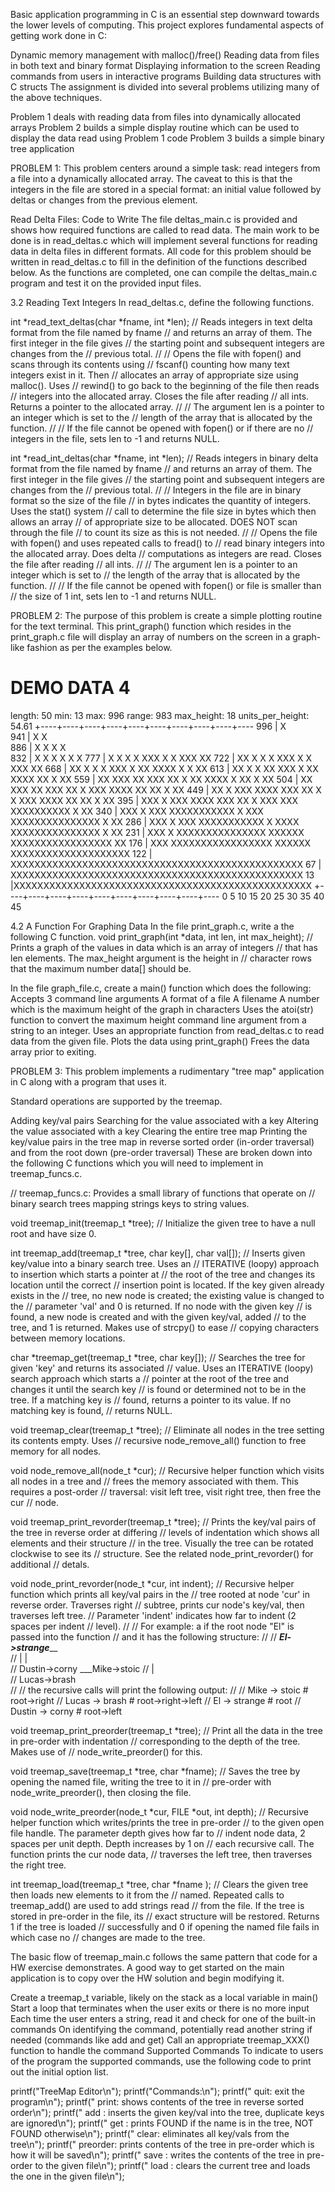 Basic application programming in C is an essential step downward towards the lower levels of computing. This project explores fundamental aspects of getting work done in C:

Dynamic memory management with malloc()/free()
Reading data from files in both text and binary format
Displaying information to the screen
Reading commands from users in interactive programs
Building data structures with C structs
The assignment is divided into several problems utilizing many of the above techniques.

Problem 1 deals with reading data from files into dynamically allocated arrays
Problem 2 builds a simple display routine which can be used to display the data read using Problem 1 code
Problem 3 builds a simple binary tree application

PROBLEM 1:
This problem centers around a simple task: read integers from a file into a dynamically allocated array. The caveat to this is that the integers in the file are stored in a special format: an initial value followed by deltas or changes from the previous element. 

Read Delta Files: Code to Write
The file deltas_main.c is provided and shows how required functions are called to read data. The main work to be done is in read_deltas.c which will implement several functions for reading data in delta files in different formats.
All code for this problem should be written in read_deltas.c to fill in the definition of the functions described below. As the functions are completed, one can compile the deltas_main.c program and test it on the provided input files.

3.2 Reading Text Integers
In read_deltas.c, define the following functions.

int *read_text_deltas(char *fname, int *len);
// Reads integers in text delta format from the file named by fname
// and returns an array of them. The first integer in the file gives
// the starting point and subsequent integers are changes from the
// previous total.
// 
// Opens the file with fopen() and scans through its contents using
// fscanf() counting how many text integers exist in it.  Then
// allocates an array of appropriate size using malloc(). Uses
// rewind() to go back to the beginning of the file then reads
// integers into the allocated array. Closes the file after reading
// all ints.  Returns a pointer to the allocated array.
// 
// The argument len is a pointer to an integer which is set to the
// length of the array that is allocated by the function.
//
// If the file cannot be opened with fopen() or if there are no
// integers in the file, sets len to -1 and returns NULL.

int *read_int_deltas(char *fname, int *len);
// Reads integers in binary delta format from the file named by fname
// and returns an array of them.  The first integer in the file gives
// the starting point and subsequent integers are changes from the
// previous total.
// 
// Integers in the file are in binary format so the size of the file
// in bytes indicates the quantity of integers. Uses the stat() system
// call to determine the file size in bytes which then allows an array
// of appropriate size to be allocated. DOES NOT scan through the file
// to count its size as this is not needed.
// 
// Opens the file with fopen() and uses repeated calls to fread() to
// read binary integers into the allocated array. Does delta
// computations as integers are read. Closes the file after reading
// all ints.
// 
// The argument len is a pointer to an integer which is set to
// the length of the array that is allocated by the function.
//
// If the file cannot be opened with fopen() or file is smaller than
// the size of 1 int, sets len to -1 and returns NULL.

PROBLEM 2:
The purpose of this problem is create a simple plotting routine for the text terminal. This print_graph() function which resides in the print_graph.c file will display an array of numbers on the screen in a graph-like fashion as per the examples below.

DEMO DATA 4
===========
length: 50
min: 13
max: 996
range: 983
max_height: 18
units_per_height: 54.61
     +----+----+----+----+----+----+----+----+----+----
996 |                X                                 
941 |                X              X                  
886 |       X        X X            X                  
832 |       X X      X X            X                X 
777 |  X    X X   X  XXX    X       X   XXX          XX
722 |  XX   X X   X  XXX    X       X   XXX          XX
668 |  XX   X X   X  XXX    X      XX  XXXX    X   X XX
613 |  XX   X X  XX  XXX    X      XX  XXXX    XX  X XX
559 |  XX   XXX  XX  XXX XX X      XX  XXXX  X XX  X XX
504 |  XX   XXX  XX  XXX XX X      XXX XXXX XX XX  X XX
449 |  XX X XXX XXXX XXX XX X   X  XXX XXXX XX XX  X XX
395 | XXX X XXX XXXX XXX XX X  XXX XXX XXXXXXXXXX  X XX
340 | XXX X XXX XXXXXXXXXXX X  XXX XXXXXXXXXXXXXXX X XX
286 | XXX X XXX XXXXXXXXXXX X XXXX XXXXXXXXXXXXXXX X XX
231 | XXX X XXXXXXXXXXXXXXX XXXXXX XXXXXXXXXXXXXXXXX XX
176 | XXX XXXXXXXXXXXXXXXXX XXXXXX XXXXXXXXXXXXXXXXXXXX
122 | XXXXXXXXXXXXXXXXXXXXXXXXXXXXXXXXXXXXXXXXXXXXXXXXX
 67 | XXXXXXXXXXXXXXXXXXXXXXXXXXXXXXXXXXXXXXXXXXXXXXXXX
 13 |XXXXXXXXXXXXXXXXXXXXXXXXXXXXXXXXXXXXXXXXXXXXXXXXXX
     +----+----+----+----+----+----+----+----+----+----
     0    5    10   15   20   25   30   35   40   45   

4.2 A Function For Graphing Data
In the file print_graph.c, write a the following C function.
void print_graph(int *data, int len, int max_height);
// Prints a graph of the values in data which is an array of integers
// that has len elements. The max_height argument is the height in
// character rows that the maximum number data[] should be. 


In the file graph_file.c, create a main() function which does the following:
Accepts 3 command line arguments
A format of a file
A filename
A number which is the maximum height of the graph in characters
Uses the atoi(str) function to convert the maximum height command line argument from a string to an integer.
Uses an appropriate function from read_deltas.c to read data from the given file.
Plots the data using print_graph()
Frees the data array prior to exiting.

PROBLEM 3: 
This problem implements a rudimentary "tree map" application in C along with a program that uses it. 

Standard operations are supported by the treemap.

Adding key/val pairs
Searching for the value associated with a key
Altering the value associated with a key
Clearing the entire tree map
Printing the key/value pairs in the tree map in reverse sorted order (in-order traversal) and from the root down (pre-order traversal)
These are broken down into the following C functions which you will need to implement in treemap_funcs.c.

// treemap_funcs.c: Provides a small library of functions that operate on
// binary search trees mapping strings keys to string values.

void treemap_init(treemap_t *tree);
// Initialize the given tree to have a null root and have size 0.

int treemap_add(treemap_t *tree, char key[], char val[]);
// Inserts given key/value into a binary search tree. Uses an
// ITERATIVE (loopy) approach to insertion which starts a pointer at
// the root of the tree and changes its location until the correct
// insertion point is located. If the key given already exists in the
// tree, no new node is created; the existing value is changed to the
// parameter 'val' and 0 is returned.  If no node with the given key
// is found, a new node is created and with the given key/val, added
// to the tree, and 1 is returned. Makes use of strcpy() to ease
// copying characters between memory locations.

char *treemap_get(treemap_t *tree, char key[]);
// Searches the tree for given 'key' and returns its associated
// value. Uses an ITERATIVE (loopy) search approach which starts a
// pointer at the root of the tree and changes it until the search key
// is found or determined not to be in the tree. If a matching key is
// found, returns a pointer to its value. If no matching key is found,
// returns NULL.

void treemap_clear(treemap_t *tree);
// Eliminate all nodes in the tree setting its contents empty. Uses
// recursive node_remove_all() function to free memory for all nodes.

void node_remove_all(node_t *cur);
// Recursive helper function which visits all nodes in a tree and
// frees the memory associated with them. This requires a post-order
// traversal: visit left tree, visit right tree, then free the cur
// node.

void treemap_print_revorder(treemap_t *tree);
// Prints the key/val pairs of the tree in reverse order at differing
// levels of indentation which shows all elements and their structure
// in the tree. Visually the tree can be rotated clockwise to see its
// structure. See the related node_print_revorder() for additional
// detals.

void node_print_revorder(node_t *cur, int indent);
// Recursive helper function which prints all key/val pairs in the
// tree rooted at node 'cur' in reverse order. Traverses right
// subtree, prints cur node's key/val, then traverses left tree.
// Parameter 'indent' indicates how far to indent (2 spaces per indent
// level).
//
// For example: a if the root node "El" is passed into the function
// and it has the following structure:
// 
//         ___El->strange_____     
//        |                   |   
// Dustin->corny       ___Mike->stoic
//                    |              
//               Lucas->brash     
// 
// the recursive calls will print the following output:
// 
//   Mike -> stoic                 # root->right
//     Lucas -> brash              # root->right->left
// El -> strange                   # root
//   Dustin -> corny               # root->left

void treemap_print_preorder(treemap_t *tree);
// Print all the data in the tree in pre-order with indentation
// corresponding to the depth of the tree. Makes use of
// node_write_preorder() for this.

void treemap_save(treemap_t *tree, char *fname);
// Saves the tree by opening the named file, writing the tree to it in
// pre-order with node_write_preorder(), then closing the file.

void node_write_preorder(node_t *cur, FILE *out, int depth);
// Recursive helper function which writes/prints the tree in pre-order
// to the given open file handle. The parameter depth gives how far to
// indent node data, 2 spaces per unit depth. Depth increases by 1 on
// each recursive call. The function prints the cur node data,
// traverses the left tree, then traverses the right tree.

int treemap_load(treemap_t *tree, char *fname );
// Clears the given tree then loads new elements to it from the
// named. Repeated calls to treemap_add() are used to add strings read
// from the file.  If the tree is stored in pre-order in the file, its
// exact structure will be restored.  Returns 1 if the tree is loaded
// successfully and 0 if opening the named file fails in which case no
// changes are made to the tree.

The basic flow of treemap_main.c follows the same pattern that code for a HW exercise demonstrates. A good way to get started on the main application is to copy over the HW solution and begin modifying it.

Create a treemap_t variable, likely on the stack as a local variable in main()
Start a loop that terminates when the user exits or there is no more input
Each time the user enters a string, read it and check for one of the built-in commands
On identifying the command, potentially read another string if needed (commands like add and get)
Call an appropriate treemap_XXX() function to handle the command
Supported Commands
To indicate to users of the program the supported commands, use the following code to print out the initial option list.

  printf("TreeMap Editor\n");
  printf("Commands:\n");
  printf("  quit:            exit the program\n");
  printf("  print:           shows contents of the tree in reverse sorted order\n");
  printf("  add <key> <val>: inserts the given key/val into the tree, duplicate keys are ignored\n");
  printf("  get <key>:       prints FOUND if the name is in the tree, NOT FOUND otherwise\n");
  printf("  clear:           eliminates all key/vals from the tree\n");
  printf("  preorder:        prints contents of the tree in pre-order which is how it will be saved\n");
  printf("  save <file>:     writes the contents of the tree in pre-order to the given file\n");
  printf("  load <file>:     clears the current tree and loads the one in the given file\n");
